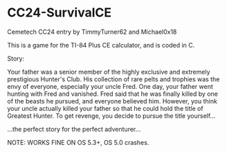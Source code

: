 # CC24-SurvivalCE
Cemetech CC24 entry by TimmyTurner62 and Michael0x18


This is a game for the TI-84 Plus CE calculator, and is coded in C. 

Story:

Your father was a senior member of the highly exclusive and extremely prestigious Hunter's Club. His collection of rare pelts and trophies was the envy of everyone, especially your uncle Fred. One day, your father went hunting with Fred and vanished. Fred said that he was finally killed by one of the beasts he pursued, and everyone believed him. However, you think your uncle actually killed your father so that he could hold the title of Greatest Hunter. To get revenge, you decide to pursue the title yourself...


...the perfect story for the perfect adventurer...


NOTE: WORKS FINE ON OS 5.3+, OS 5.0 crashes.
